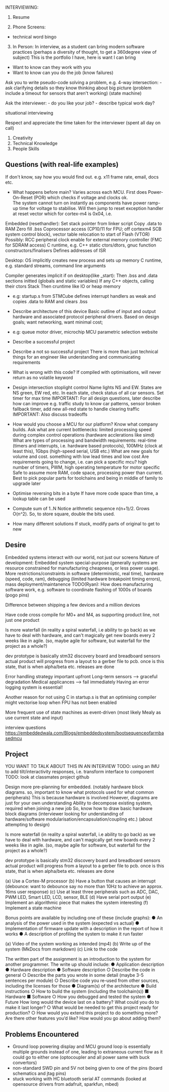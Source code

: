 INTERVIEWING:
1. Resume

2. Phone Screens:
  - technical word bingo

3. In Person:
  In interview, as a student can bring modern software practices
  (perhaps a diversity of thought, to get a 360degree view of subject)
  This is the portfolio I have, here is want I can bring

  * Want to know can they work with you
  * Want to know can you do the job
  (know failures)

  Ask you to write pseudo-code solving a problem, e.g. 4-way intersection:
    - ask clarifying details so they know thinking about big picture
    (problem include a timeout for sensors that aren't working)
    (state machine)

  Ask the interviewer:
    - do you like your job?
    - describe typical work day?
    
  situational interviewing

  Respect and appreciate the time taken for the interviewer (spent all day on call)

  1. Creativity
  2. Technical Knowledge
  3. People Skills

## Questions (with real-life examples)
If don't know, say how you would find out. e.g. x11 frame rate, email, docs etc.
* What happens before main?
Varies across each MCU.
First does Power-On-Reset (POR) which checks if voltage and clocks ok.  
The system cannot turn on instantly as components have power ramp-up time for voltage to stabilise.
Will then jump to reset exception handler at reset vector which for cortex-m4 is 0x04, i.e. 

Embedded (resethandler):
Set stack pointer from linker script
Copy .data to RAM 
Zero fill .bss
Coprocessor access (CP10/11 for FPU; off cortexm4 SCB system control block), vector table relocation to start of Flash (VTOR)
Possibly: RCC peripheral clock enable for external memory controller (FMC for SDRAM access) 
C runtime, e.g. C++ static ctors/dtors, gnuc function constructors/finalisers
Defines addresses of ISR

Desktop:
OS implicitly creates new process and sets up memory
C runtime, e.g. standard streams, command line arguments

Compiler generates implicit if on desktop(like _start):
Then .bss and .data sections initted (globals and static variables)
If any C++ objects, calling their ctors
Stack
Then cruntime like IO or heap memory
- e.g: startup.s from STMCube defines interrupt handlers as weak and copies .data to RAM and clears .bss

* Describe architecture of this device
Basic outline of input and output hardware and associated protocol peripheral drivers.
Based on design goals; want networking, want minimal cost; 
- e.g: queue motor driver, microchip MCU parametric selection website 

* Describe a successful project

* Describe a not so successful project
There is more than just technical things for an engineer like understanding and communicating requirements

* What is wrong with this code?
If compiled with optimisations, will never return as no volatile keyword

* Design intersection stoplight control
Name lights NS and EW.
States are NS green, EW red, etc. 
In each state, check status of all car sensors. 
Set timer for max time
IMPORTANT: For all design questions, later describe how can improve e.g. traffic study to know car patterns, sensor broken fallback timer, add new all-red state to handle clearing traffic
IMPORTANT: Also discuss tradeoffs

* How would you choose a MCU for our platform?
Know what company builds. 
Ask what are current bottlenecks:
limited processing speed during complex control operations (hardware acclerations like simd)
What are types of processing and bandwidth requirements:
real-time (timers and interrupts, i.e. hardware based protocols), 100MHz (clock at least this), 1Gbps (high-speed serial, USB etc.)
What are new goals for volume and cost.
something with low lead times and low cost
Are requirements going to change, i.e. can pick a specific mcu?
high number of timers, PWM, high operating temperature for motor specific
Safe to assume more RAM, code space, processing power than current.
Best to pick popular parts for toolchains and being in middle of family to upgrade later

* Optimise reversing bits in a byte
If have more code space than time, a lookup table can be used

* Compute sum of 1..N
Notice arithmetic sequence n(n+1)/2.
Grows O(n^2). So, to store square, double the bits used.

* How many different solutions
If stuck, modify parts of original to get to new


## Desire
Embedded systems interact with our world, not just our screens
Nature of development:
 Embedded system special-purpose (generally systems are resource constrained for manufacturing cheapness, or less power usage). 
 More restrictions/constraints in software (deterministic, real time), 
 hardware (speed, code, ram), debugging (limited hardware breakpoint timing errors), 
 mass deployment/maintanence
 TODO(Ryan): How does manufacturing software work, e.g. software to coordinate flashing of 1000s of boards
 (pogo pins)

  Difference between shipping a few devices and a million devices

   Have code cross compile for M0+ and M4, as supporting product line, not just one product

  Is more waterfall (in reality a spiral waterfall, i.e ability to go back) as we have to deal with hardware, 
  and can't magically get new boards every 2 weeks like in agile.
  (so, maybe agile for software, but waterfall for the project as a whole?)

  dev prototype is basically stm32 discovery board and breadboard sensors
  actual product will progress from a layout to a gerber file to pcb. 
  once is this state, that is when alpha/beta etc. releases are done  

  Error handling strategy important upfront
  Long-term sensors --> graceful degradation
  Medical applicances --> fail immediately
  Having an error logging system is essential!

  Another reason for not using C in startup.s is that an optimising compiler might vectorise loop when FPU has not been enabled

  More frequent use of state machines as event-driven (most likely Mealy as use current state and input)

interview questions
https://embeddedwala.com/Blogs/embeddedsystem/bootsequenceofarmbasedmcu

## Project
YOU WANT TO TALK ABOUT THIS IN AN INTERVIEW
TODO: using an IMU to add tilt/interactivity responses, i.e. transform interface to component
TODO: look at classmates project github   

  Design more pre-planning for embedded.
(notably hardware block diagrams. 
 so, important to know what protocols used for what common peripherals)
  This is because hardware is involved 
  However, diagrams are just for your own understanding 
  Ability to decompose existing system, required when joining a new job
  So, know how to draw basic hardware block diagrams
  (interviewer looking for understanding of hardware/software modularisation/encapsulation/coupling etc.)
  (about attempting to design)


  Is more waterfall (in reality a spiral waterfall, i.e ability to go back) as we have to deal with hardware, 
  and can't magically get new boards every 2 weeks like in agile.
  (so, maybe agile for software, but waterfall for the project as a whole?)

  dev prototype is basically stm32 discovery board and breadboard sensors
  actual product will progress from a layout to a gerber file to pcb. 
  once is this state, that is when alpha/beta etc. releases are done  


(a) Use a Cortex-M processor
(b) Have a button that causes an interrupt (debounce: want to debounce say no more than 10Hz to achieve an approx. 16ms user response)
(c) Use at least three peripherals such as ADC, DAC, PWM LED, Smart LED, LCD,
sensor, BLE
(d) Have serial port output
(e) Implement an algorithmic piece that makes the system interesting
(f) Implement a state machine

Bonus points are available by including one of these (include graphs):
● An analysis of the power used in the system (expected vs actual)
● Implementation of firmware update with a description in the report of how it works
● A description of profiling the system to make it run faster

(a) Video of the system working as intended (mp4)
(b) Write up of the system (MkDocs from markdown)
(c) Link to the code

The written part of the assignment is an introduction to the system for another programmer. The
write up should include:
● Application description
● Hardware description
● Software description
○ Describe the code in general
○ Describe the parts you wrote in some detail (maybe 3-5 sentences per module)
○ Describe code you re-used from other sources, including the licenses for those
● Diagram(s) of the architecture
● Build instructions
○ How to build the system (including the toolchain(s))
■ Hardware
■ Software
○ How you debugged and tested the system
● Future
How long would the device last on a battery? What could you do to make it last longer?
○ What would be needed to get this project ready for production?
○ How would you extend this project to do something more? Are there other
features you’d like? How would you go about adding them?

## Problems Encountered
 * Ground loop powering display and MCU
   ground loop is essentially multiple grounds instead of one, leading to extraneous current flow as it could go to either one
   (optocoupler and all power same with buck convertors)
 * non-standard SWD pin and 5V not being given to one of the pins 
   (board schematics and jtag pins)
 * stuck working with HC bluetooth serial AT commands
   (looked at opensource drivers from adafruit, sparkfun, mbed)
